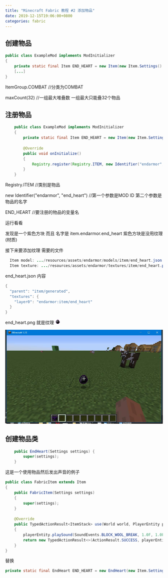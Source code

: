 ```yaml
---
title: "Minecraft Fabric 教程 #2 添加物品"
date: 2019-12-15T19:06:00+0800
categories: fabric
---
```


## 创建物品


```java
public class ExampleMod implements ModInitializer
{
    private static final Item END_HEART = new Item(new Item.Settings().group(ItemGroup.COMBAT).maxCount(32));
    [...]
}
```

ItemGroup.COMBAT //分类为COMBAT

maxCount(32) //一组最大堆叠数 一组最大只能叠32个物品

## 注册物品
```java
    public class ExampleMod implements ModInitializer
    {
        private static final Item END_HEART = new Item(new Item.Settings().group(ItemGroup.COMBAT).maxCount(32));
     
        @Override
        public void onInitialize()
        {
            Registry.register(Registry.ITEM, new Identifier("endarmor", "end_heart"), END_HEART);
        } 
    }
```


Registry.ITEM //类别是物品

new Identifier("endarmor", "end_heart") //第一个参数是MOD ID 第二个参数是 物品的名字

END_HEART //要注册的物品的变量名


运行看看

发现是一个紫色方块 而且 名字是 item.endarmor.end_heart 紫色方块是没用纹理(材质)

接下来要添加纹理
需要的文件

```java
  Item model: .../resources/assets/endarmor/models/item/end_heart.json
  Item texture: .../resources/assets/endarmor/textures/item/end_heart.png
```

end_heart.json 内容

```java
{
  "parent": "item/generated",
  "textures": {
    "layer0": "endarmor:item/end_heart"
  }
}
```

end_heart.png 就是纹理
![my alternate text](/assets/fabric/end_heart.png)

![2 1](/assets/fabric/2-1.jpg)
## 创建物品类

```java
    public EndHeart(Settings settings) {
        super(settings);
    }
```

这是一个使用物品然后发出声音的例子

```java
public class FabricItem extends Item
{
    public FabricItem(Settings settings)
    {
        super(settings);
    }
 
    @Override
    public TypedActionResult<ItemStack> use(World world, PlayerEntity playerEntity, Hand hand)
    {
        playerEntity.playSound(SoundEvents.BLOCK_WOOL_BREAK, 1.0F, 1.0F);
        return new TypedActionResult<>(ActionResult.SUCCESS, playerEntity.getStackInHand(hand));
    }
}
```

替换

```java
private static final EndHeart END_HEART = new EndHeart(new Item.Settings().group(ItemGroup.COMBAT).maxCount(32));
```

